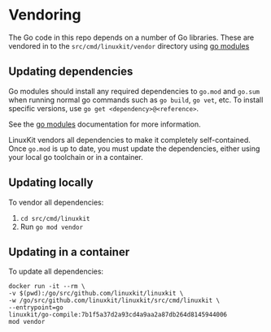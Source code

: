 Vendoring
=========

The Go code in this repo depends on a number of Go libraries.
These are vendored in to the `src/cmd/linuxkit/vendor` directory using [go modules](https://golang.org/ref/mod)

## Updating dependencies

Go modules should install any required dependencies to `go.mod` and `go.sum` when running normal go commands such as `go build`,
`go vet`, etc. To install specific versions, use `go get <dependency>@<reference>`.

See the [go modules](https://golang.org/ref/mod) documentation for more information.

LinuxKit vendors all dependencies to make it completely self-contained. Once `go.mod` is up to date,
you must update the dependencies, either using your local go toolchain or in a container.

## Updating locally

To vendor all dependencies:

1. `cd src/cmd/linuxkit`
1. Run `go mod vendor`

## Updating in a container

To update all dependencies:

```
docker run -it --rm \
-v $(pwd):/go/src/github.com/linuxkit/linuxkit \
-w /go/src/github.com/linuxkit/linuxkit/src/cmd/linuxkit \
--entrypoint=go
linuxkit/go-compile:7b1f5a37d2a93cd4a9aa2a87db264d8145944006
mod vendor
```
